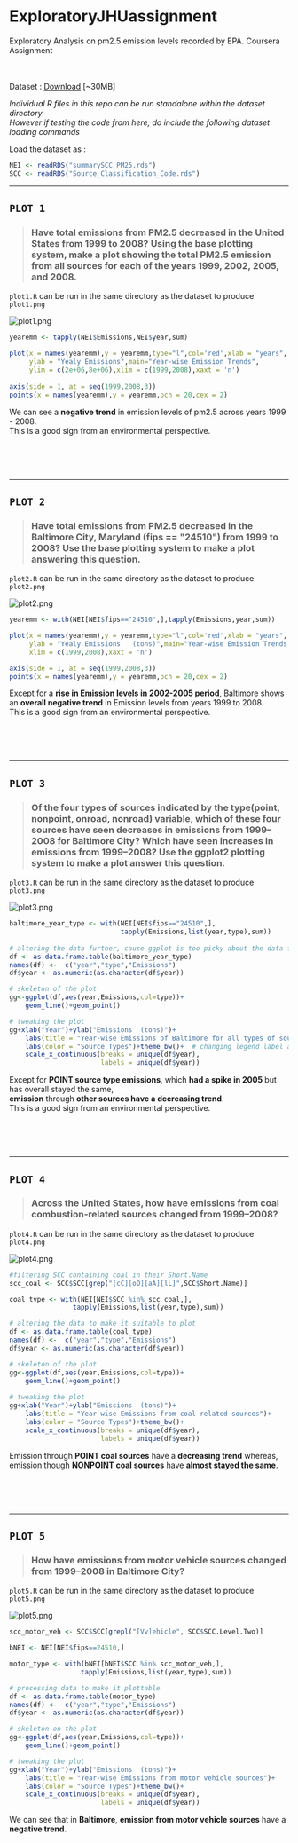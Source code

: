 # ExploratoryJHUassignment
Exploratory Analysis on pm2.5 emission levels recorded by EPA. Coursera Assignment<br><br><br>

Dataset : [Download](https://d396qusza40orc.cloudfront.net/exdata%2Fdata%2FNEI_data.zip) [~30MB]

*Individual R files in this repo can be run standalone within the dataset directory*  
*However if testing the code from here, do include the following dataset loading commands*

Load the dataset as : 

```R
NEI <- readRDS("summarySCC_PM25.rds")
SCC <- readRDS("Source_Classification_Code.rds")
```


-----
## `PLOT 1`

> ### Have total emissions from PM2.5 decreased in the United States from 1999 to 2008? Using the base plotting system, make a plot showing the total PM2.5 emission from all sources for each of the years 1999, 2002, 2005, and 2008.

`plot1.R` can be run in the same directory as the dataset to produce `plot1.png`

![plot1.png](plot1.png)

```R
yearemm <- tapply(NEI$Emissions,NEI$year,sum)

plot(x = names(yearemm),y = yearemm,type="l",col='red',xlab = "years",
     ylab = "Yealy Emissions",main="Year-wise Emission Trends",
     ylim = c(2e+06,8e+06),xlim = c(1999,2008),xaxt = 'n')
     
axis(side = 1, at = seq(1999,2008,3))
points(x = names(yearemm),y = yearemm,pch = 20,cex = 2)
```

We can see a **negative trend** in emission levels of pm2.5 across years 1999 - 2008.  
This is a good sign from an environmental perspective.

<br><br><br>

---
## `PLOT 2`

> ### Have total emissions from PM2.5 decreased in the Baltimore City, Maryland (fips == "24510") from 1999 to 2008? Use the base plotting system to make a plot answering this question.

`plot2.R` can be run in the same directory as the dataset to produce `plot2.png`

![plot2.png](plot2.png)

```R
yearemm <- with(NEI[NEI$fips=="24510",],tapply(Emissions,year,sum))

plot(x = names(yearemm),y = yearemm,type="l",col='red',xlab = "years",
     ylab = "Yealy Emissions   (tons)",main="Year-wise Emission Trends for Baltimore",
     xlim = c(1999,2008),xaxt = 'n')

axis(side = 1, at = seq(1999,2008,3))
points(x = names(yearemm),y = yearemm,pch = 20,cex = 2)
```

Except for a **rise in Emission levels in 2002-2005 period**, Baltimore shows an **overall negative trend** in Emission levels from years 1999 to 2008.  
This is a good sign from an environmental perspective.

<br><br><br>

---
## `PLOT 3`

> ### Of the four types of sources indicated by the type(point, nonpoint, onroad, nonroad) variable, which of these four sources have seen decreases in emissions from 1999–2008 for Baltimore City? Which have seen increases in emissions from 1999–2008? Use the ggplot2 plotting system to make a plot answer this question.
 
`plot3.R` can be run in the same directory as the dataset to produce `plot3.png`

![plot3.png](plot3.png)

```R
baltimore_year_type <- with(NEI[NEI$fips=="24510",],
                            tapply(Emissions,list(year,type),sum))
                            
# altering the data further, cause ggplot is too picky about the data format.
df <- as.data.frame.table(baltimore_year_type)
names(df) <-  c("year","type","Emissions")
df$year <- as.numeric(as.character(df$year))

# skeleton of the plot
gg<-ggplot(df,aes(year,Emissions,col=type))+
    geom_line()+geom_point()

# tweaking the plot
gg+xlab("Year")+ylab("Emissions  (tons)")+
    labs(title = "Year-wise Emissions of Baltimore for all types of source")+
    labs(color = "Source Types")+theme_bw()+  # changing legend label and overall theme
    scale_x_continuous(breaks = unique(df$year),
                       labels = unique(df$year))
```

Except for **POINT source type emissions**, which **had a spike in 2005** but has overall stayed the same,  
**emission** through **other sources have a decreasing trend**.  
This is a good sign from an environmental perspective.

<br><br><br>

---
## `PLOT 4`

> ### Across the United States, how have emissions from coal combustion-related sources changed from 1999–2008?
 
`plot4.R` can be run in the same directory as the dataset to produce `plot4.png`

![plot4.png](plot4.png)


```R
#filtering SCC containing coal in their Short.Name 
scc_coal <- SCC$SCC[grep("[cC][oO][aA][lL]",SCC$Short.Name)]

coal_type <- with(NEI[NEI$SCC %in% scc_coal,],
                tapply(Emissions,list(year,type),sum))

# altering the data to make it suitable to plot
df <- as.data.frame.table(coal_type)
names(df) <-  c("year","type","Emissions")
df$year <- as.numeric(as.character(df$year))

# skeleton of the plot
gg<-ggplot(df,aes(year,Emissions,col=type))+
    geom_line()+geom_point()
    
# tweaking the plot    
gg+xlab("Year")+ylab("Emissions  (tons)")+
    labs(title = "Year-wise Emissions from coal related sources")+
    labs(color = "Source Types")+theme_bw()+
    scale_x_continuous(breaks = unique(df$year),
                       labels = unique(df$year))
```

Emission through **POINT coal sources** have a **decreasing trend** whereas, emission though **NONPOINT coal sources** have **almost stayed the same**.

<br><br><br>

---
## `PLOT 5`

> ### How have emissions from motor vehicle sources changed from 1999–2008 in Baltimore City?
 
`plot5.R` can be run in the same directory as the dataset to produce `plot5.png`

![plot5.png](plot5.png)


```R
scc_motor_veh <- SCC$SCC[grepl("[Vv]ehicle", SCC$SCC.Level.Two)]

bNEI <- NEI[NEI$fips==24510,]

motor_type <- with(bNEI[bNEI$SCC %in% scc_motor_veh,],
                  tapply(Emissions,list(year,type),sum))

# processing data to make it plottable
df <- as.data.frame.table(motor_type)
names(df) <-  c("year","type","Emissions")
df$year <- as.numeric(as.character(df$year))

# skeleton on the plot
gg<-ggplot(df,aes(year,Emissions,col=type))+
    geom_line()+geom_point()

# tweaking the plot
gg+xlab("Year")+ylab("Emissions  (tons)")+
    labs(title = "Year-wise Emissions from motor vehicle sources")+
    labs(color = "Source Types")+theme_bw()+
    scale_x_continuous(breaks = unique(df$year),
                       labels = unique(df$year))

```

We can see that in **Baltimore**, **emission from motor vehicle sources** have a **negative trend**.

